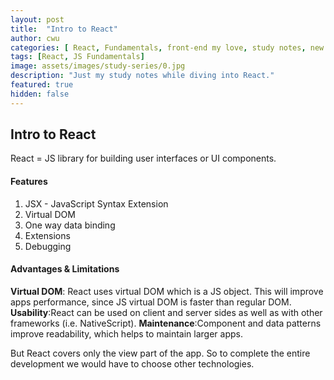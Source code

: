 ```yaml
---
layout: post
title:  "Intro to React"
author: cwu
categories: [ React, Fundamentals, front-end my love, study notes, new framework! ]
tags: [React, JS Fundamentals]
image: assets/images/study-series/0.jpg
description: "Just my study notes while diving into React."
featured: true
hidden: false
---
```



## Intro to React

React = JS library for building user interfaces or UI components.

#### Features

1. JSX - JavaScript Syntax Extension
2. Virtual DOM
3. One way data binding
4. Extensions
5. Debugging

#### Advantages & Limitations

<strong>Virtual DOM</strong>: React uses virtual DOM which is a JS object. This will improve apps performance, since JS virtual DOM is faster than regular DOM. 
<strong>Usability</strong>:React can be used on client and server sides as well as with other frameworks (i.e. NativeScript).
<strong>Maintenance</strong>:Component and data patterns improve readability, which helps to maintain larger apps.

But React covers only the view part of the app. So to complete the entire development we would have to choose other technologies.
